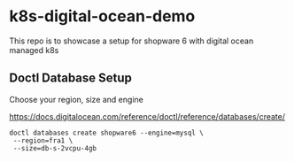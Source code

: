 # k8s-digital-ocean-demo
This repo is to showcase a setup for shopware 6 with digital ocean managed k8s


## Doctl Database Setup

Choose your region, size and engine

https://docs.digitalocean.com/reference/doctl/reference/databases/create/

```
doctl databases create shopware6 --engine=mysql \
 --region=fra1 \
 --size=db-s-2vcpu-4gb
```